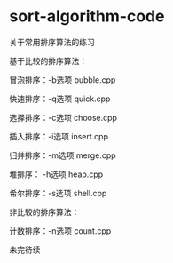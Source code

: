 # sort-algorithm-code

关于常用排序算法的练习

基于比较的排序算法：

冒泡排序：-b选项 bubble.cpp

快速排序：-q选项 quick.cpp

选择排序：-c选项 choose.cpp

插入排序：-i选项 insert.cpp

归并排序：-m选项 merge.cpp

堆排序：  -h选项 heap.cpp

希尔排序：-s选项 shell.cpp

非比较的排序算法：

计数排序：-n选项 count.cpp


未完待续
